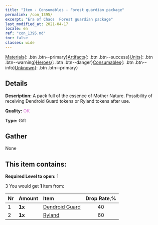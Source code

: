 ```yaml
---
title: "Item - Consumables - Forest guardian package"
permalink: /con_1395/
excerpt: "Era of Chaos  Forest guardian package"
last_modified_at: 2021-04-17
locale: en
ref: "con_1395.md"
toc: false
classes: wide
---
```

 [Materials](/Items/){: .btn .btn--primary}[Artifacts](/Items/Artifacts/){: .btn .btn--success}[Units](/Items/Units/){: .btn .btn--warning}[Heroes](/Items/Heroes/){: .btn .btn--danger}[Consumables](/Items/Consumables/){: .btn .btn--info}[Unknown](/Items/Unknown/){: .btn .btn--primary}

## Details
 **Description:** A pack full of the essence of Mother Nature. Possibility of receiving Dendroid Guard tokens or Ryland tokens after use.

 **Quality:** <span style="color: #DA70D6">OK</span>

 **Type:** Gift

## Gather

  None

## This item contains:

 **Required Level to open:** 1

 3 You would get **1** item  from:

  | Nr | Amount |     Item    | Drop Rate,% |
  |:---|:-------|:------------|:---------:|
  | 1 |  **1x** | [Dendroid Guard](/Items/unt_203/) | 40 | 
  | 2 |  **1x** | [Ryland](/Items/her_368/) | 60 | 
